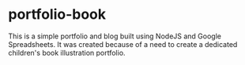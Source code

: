 # portfolio-book
This is a simple portfolio and blog built using NodeJS and Google Spreadsheets. It was created because of a need to create a dedicated children's book illustration portfolio.